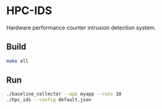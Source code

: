# HPC-IDS

Hardware performance counter intrusion detection system.

## Build

```bash
make all
```

## Run

```bash
./baseline_collector --app myapp --runs 10
./hpc_ids --config default.json
```